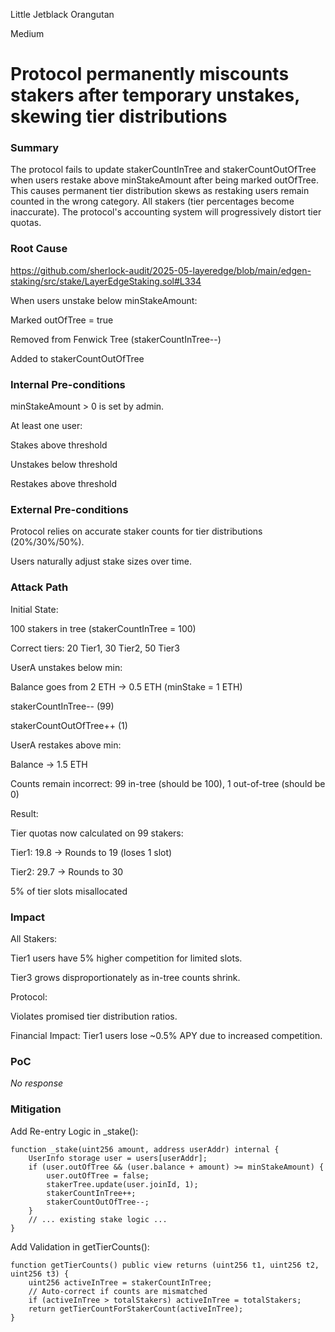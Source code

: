 Little Jetblack Orangutan

Medium

# Protocol permanently miscounts stakers after temporary unstakes, skewing tier distributions

### Summary

The protocol fails to update stakerCountInTree and stakerCountOutOfTree when users restake above minStakeAmount after being marked outOfTree.
This causes permanent tier distribution skews as restaking users remain counted in the wrong category.
All stakers (tier percentages become inaccurate).
The protocol's accounting system will progressively distort tier quotas.

### Root Cause

https://github.com/sherlock-audit/2025-05-layeredge/blob/main/edgen-staking/src/stake/LayerEdgeStaking.sol#L334

When users unstake below minStakeAmount:

Marked outOfTree = true

Removed from Fenwick Tree (stakerCountInTree--)

Added to stakerCountOutOfTree

### Internal Pre-conditions

minStakeAmount > 0 is set by admin.

At least one user:

Stakes above threshold

Unstakes below threshold

Restakes above threshold

### External Pre-conditions

Protocol relies on accurate staker counts for tier distributions (20%/30%/50%).

Users naturally adjust stake sizes over time.

### Attack Path

Initial State:

100 stakers in tree (stakerCountInTree = 100)

Correct tiers: 20 Tier1, 30 Tier2, 50 Tier3

UserA unstakes below min:

Balance goes from 2 ETH → 0.5 ETH (minStake = 1 ETH)

stakerCountInTree-- (99)

stakerCountOutOfTree++ (1)

UserA restakes above min:

Balance → 1.5 ETH

Counts remain incorrect: 99 in-tree (should be 100), 1 out-of-tree (should be 0)

Result:

Tier quotas now calculated on 99 stakers:

Tier1: 19.8 → Rounds to 19 (loses 1 slot)

Tier2: 29.7 → Rounds to 30

5% of tier slots misallocated

### Impact

All Stakers:

Tier1 users have 5% higher competition for limited slots.

Tier3 grows disproportionately as in-tree counts shrink.

Protocol:

Violates promised tier distribution ratios.

Financial Impact: Tier1 users lose ~0.5% APY due to increased competition.

### PoC

_No response_

### Mitigation

Add Re-entry Logic in _stake():
```solidity
function _stake(uint256 amount, address userAddr) internal {
    UserInfo storage user = users[userAddr];
    if (user.outOfTree && (user.balance + amount) >= minStakeAmount) {
        user.outOfTree = false;
        stakerTree.update(user.joinId, 1);
        stakerCountInTree++;
        stakerCountOutOfTree--;
    }
    // ... existing stake logic ...
}
```

Add Validation in getTierCounts():
```solidity
function getTierCounts() public view returns (uint256 t1, uint256 t2, uint256 t3) {
    uint256 activeInTree = stakerCountInTree;
    // Auto-correct if counts are mismatched
    if (activeInTree > totalStakers) activeInTree = totalStakers;
    return getTierCountForStakerCount(activeInTree);
}
```
